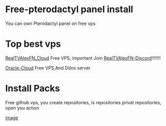 # Free-pterodactyl panel install

You can own Pterodactyl panel on free vps 

# Top best vps 
[RealTVAlexFN_Cloud](cloud.realtvalexfn.qzz.io) Free VPS,
important Join [RealTVAlexFN-Discord](https://discord.com/invite/rGTmGNRz28)!!!!!!!

[Oracle-Cloud](https://www.oracle.com/cloud/) Free VPS,And Ddos server

# Install Packs

Free github vps, you create repositories, is repositories privat repositories, open you action

[image](https://github.com/user-attachments/assets/2fac99b8-1f03-449f-82c1-fbc93760c338)








